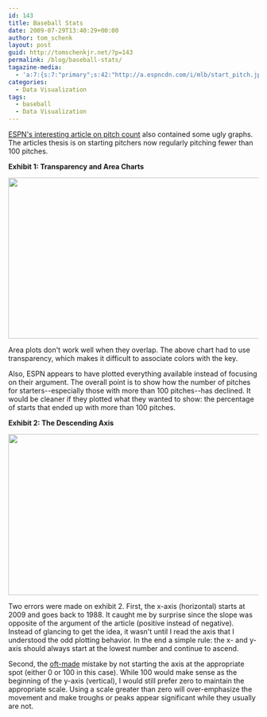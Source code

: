 ```yaml
---
id: 143
title: Baseball Stats
date: 2009-07-29T13:40:29+00:00
author: tom_schenk
layout: post
guid: http://tomschenkjr.net/?p=143
permalink: /blog/baseball-stats/
tagazine-media:
  - 'a:7:{s:7:"primary";s:42:"http://a.espncdn.com/i/mlb/start_pitch.jpg";s:6:"images";a:2:{s:42:"http://a.espncdn.com/i/mlb/start_pitch.jpg";a:6:{s:8:"file_url";s:42:"http://a.espncdn.com/i/mlb/start_pitch.jpg";s:5:"width";s:3:"576";s:6:"height";s:3:"324";s:4:"type";s:5:"image";s:4:"area";s:6:"186624";s:9:"file_path";s:0:"";}s:44:"http://a.espncdn.com/i/mlb/highest_pitch.jpg";a:6:{s:8:"file_url";s:44:"http://a.espncdn.com/i/mlb/highest_pitch.jpg";s:5:"width";s:3:"576";s:6:"height";s:3:"324";s:4:"type";s:5:"image";s:4:"area";s:6:"186624";s:9:"file_path";s:0:"";}}s:6:"videos";a:0:{}s:11:"image_count";s:1:"2";s:6:"author";s:6:"176156";s:7:"blog_id";s:7:"8375094";s:9:"mod_stamp";s:19:"2009-07-29 18:40:29";}'
categories:
  - Data Visualization
tags:
  - baseball
  - Data Visualization
---
```

<a href="http://sports.espn.go.com/mlb/columns/story?columnist=kurkjian_tim&amp;id=4359938" target="_blank">ESPN's interesting article on pitch count</a> also contained some ugly graphs. The articles thesis is on starting pitchers now regularly pitching fewer than 100 pitches.

<strong>Exhibit 1: Transparency and Area Charts</strong>
<p style="text-align:left;"><strong><a href="http://a.espncdn.com/i/mlb/start_pitch.jpg"><img class="aligncenter" title="Starters Pitch Count" src="http://a.espncdn.com/i/mlb/start_pitch.jpg" alt="" width="576" height="324" /></a></strong></p>
<p style="text-align:left;">Area plots don't work well when they overlap. The above chart had to use transparency, which makes it difficult to associate colors with the key.</p>
<p style="text-align:left;">Also, ESPN appears to have plotted everything available instead of focusing on their argument. The overall point is to show how the number of pitches for starters--especially those with more than 100 pitches--has declined. It would be cleaner if they plotted what they wanted to show: the percentage of starts that ended up with more than 100 pitches.</p>
<p style="text-align:left;"><strong>Exhibit 2: The Descending Axis</strong></p>
<p style="text-align:left;"><strong><a href="http://a.espncdn.com/i/mlb/highest_pitch.jpg"><img class="aligncenter" title="Highest Pitch Count: 1988 - July 29, 2009" src="http://a.espncdn.com/i/mlb/highest_pitch.jpg" alt="" width="576" height="324" /></a></strong></p>
<p style="text-align:left;"></p>
<p style="text-align:left;">Two errors were made on exhibit 2. First, the x-axis (horizontal) starts at 2009 and goes back to 1988. It caught me by surprise since the slope was opposite of the argument of the article (positive instead of negative). Instead of glancing to get the idea, it wasn't until I read the axis that I understood the odd plotting behavior. In the end a simple rule: the x- and y-axis should always start at the lowest number and continue to ascend.</p>
<p style="text-align:left;">Second, the <a href="http://junkcharts.typepad.com/junk_charts/axis/" target="_blank">oft-made</a> mistake by not starting the axis at the appropriate spot (either 0 or 100 in this case). While 100 would make sense as the beginning of the y-axis (vertical), I would still prefer zero to maintain the appropriate scale. Using a scale greater than zero will over-emphasize the movement and make troughs or peaks appear significant while they usually are not.</p>